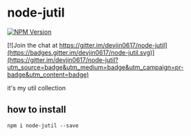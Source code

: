 # node-jutil

[![NPM Version][npm-image]][npm-url]

[![Join the chat at https://gitter.im/devjin0617/node-jutil](https://badges.gitter.im/devjin0617/node-jutil.svg)](https://gitter.im/devjin0617/node-jutil?utm_source=badge&utm_medium=badge&utm_campaign=pr-badge&utm_content=badge)

it's my util collection

## how to install

```
npm i node-jutil --save
```


[npm-image]: https://img.shields.io/badge/npm-v0.0.2-blue.svg
[npm-url]: https://www.npmjs.com/package/node-jdate